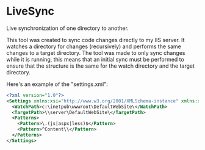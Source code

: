 LiveSync
========

Live synchronization of one directory to another.

This tool was created to sync code changes directly to my IIS server. It watches a directory for changes (recursively) and performs the same changes to a target directory.
The tool was made to only sync changes while it is running, this means that an initial sync must be performed to ensure that the structure is the same for the watch directory and the target directory.

Here's an example of the "settings.xml":
```xml
<?xml version="1.0"?>
<Settings xmlns:xsi="http://www.w3.org/2001/XMLSchema-instance" xmlns:xsd="http://www.w3.org/2001/XMLSchema">
  <WatchPath>c:\inetpub\wwwroot\DefaultWebSite\</WatchPath>
  <TargetPath>\\server\DefaultWebSite\</TargetPath>
  <Patterns>
    <Pattern>\.(js|aspx|less)$</Pattern>
    <Pattern>^Content\\</Pattern>
  </Patterns>
</Settings>
```
